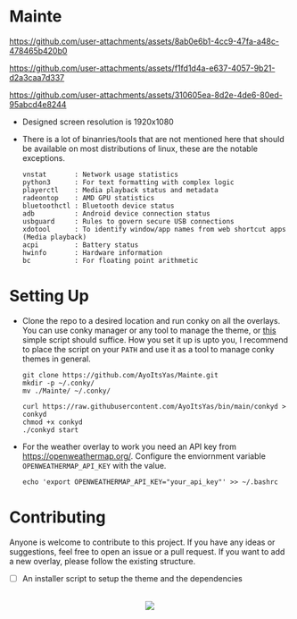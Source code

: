 # Mainte

https://github.com/user-attachments/assets/8ab0e6b1-4cc9-47fa-a48c-478465b420b0

https://github.com/user-attachments/assets/f1fd1d4a-e637-4057-9b21-d2a3caa7d337

https://github.com/user-attachments/assets/310605ea-8d2e-4de6-80ed-95abcd4e8244

- Designed screen resolution is 1920x1080
- There is a lot of binanries/tools that are not mentioned here that should be available on most distributions of linux, these are the notable exceptions.

  ```
  vnstat       : Network usage statistics
  python3      : For text formatting with complex logic
  playerctl    : Media playback status and metadata
  radeontop    : AMD GPU statistics
  bluetoothctl : Bluetooth device status
  adb          : Android device connection status
  usbguard     : Rules to govern secure USB connections
  xdotool      : To identify window/app names from web shortcut apps (Media playback)
  acpi         : Battery status
  hwinfo       : Hardware information
  bc           : For floating point arithmetic
  ```

# Setting Up

- Clone the repo to a desired location and run conky on all the overlays. You can use conky manager or any tool to manage the theme, or [this](https://github.com/AyoItsYas/bin/blob/main/conkyd) simple script should suffice. How you set it up is upto you, I recommend to place the script on your `PATH` and use it as a tool to manage conky themes in general.

  ```
  git clone https://github.com/AyoItsYas/Mainte.git
  mkdir -p ~/.conky/
  mv ./Mainte/ ~/.conky/

  curl https://raw.githubusercontent.com/AyoItsYas/bin/main/conkyd > conkyd
  chmod +x conkyd
  ./conkyd start
  ```

- For the weather overlay to work you need an API key from https://openweathermap.org/. Configure the enviornment variable `OPENWEATHERMAP_API_KEY` with the value.

  ```
  echo 'export OPENWEATHERMAP_API_KEY="your_api_key"' >> ~/.bashrc
  ```

# Contributing

Anyone is welcome to contribute to this project. If you have any ideas or suggestions, feel free to open an issue or a pull request. If you want to add a new overlay, please follow the existing structure.

- [ ] An installer script to setup the theme and the dependencies

<div align="center">
  <br/>
  <a href="https://www.buymeacoffee.com/ayoitsyas">
    <img src="https://img.buymeacoffee.com/button-api/?text=Buy me a coffee&emoji=☕&slug=ayoitsyas&button_colour=FFDD00&font_colour=000000&font_family=Poppins&outline_colour=000000&coffee_colour=ffffff" />
  </a>
</div>
